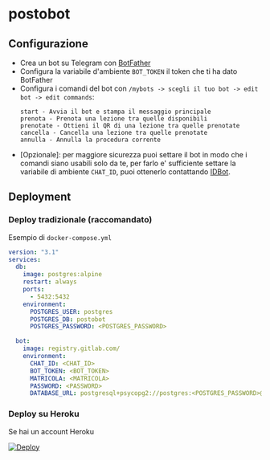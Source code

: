 # postobot

## Configurazione
+ Crea un bot su Telegram con [BotFather](https://t.me/botfather)
+ Configura la variabile d'ambiente `BOT_TOKEN` il token che ti ha dato BotFather
+ Configura i comandi del bot con `/mybots -> scegli il tuo bot -> edit bot -> edit commands`:
  ```
  start - Avvia il bot e stampa il messaggio principale
  prenota - Prenota una lezione tra quelle disponibili
  prenotate - Ottieni il QR di una lezione tra quelle prenotate
  cancella - Cancella una lezione tra quelle prenotate
  annulla - Annulla la procedura corrente
  ```
+ \[Opzionale\]: per maggiore sicurezza puoi settare il bot in modo che i comandi siano usabili solo da te, per farlo e' sufficiente settare la variabile di ambiente `CHAT_ID`, puoi ottenerlo contattando [IDBot](http://t.me/myidbot).

## Deployment

### Deploy tradizionale (raccomandato)

Esempio di  `docker-compose.yml`
```yml
version: "3.1"
services:
  db:
    image: postgres:alpine
    restart: always
    ports:
      - 5432:5432
    environment:
      POSTGRES_USER: postgres
      POSTGRES_DB: postobot
      POSTGRES_PASSWORD: <POSTGRES_PASSWORD>

  bot:
    image: registry.gitlab.com/
    environment:
      CHAT_ID: <CHAT_ID>
      BOT_TOKEN: <BOT_TOKEN>
      MATRICOLA: <MATRICOLA>
      PASSWORD: <PASSWORD>
      DATABASE_URL: postgresql+psycopg2://postgres:<POSTGRES_PASSWORD>@db/postobot
```

### Deploy su Heroku

Se hai un account Heroku

[![Deploy](https://www.herokucdn.com/deploy/button.svg)](https://heroku.com/deploy)
